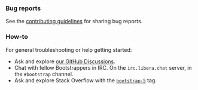 ### Bug reports

See the [contributing guidelines](CONTRIBUTING.md) for sharing bug reports.

### How-to

For general troubleshooting or help getting started:

- Ask and explore [our GitHub Discussions](https://github.com/Rahul-Sharma757/BS5/discussions).
- Chat with fellow Bootstrappers in IRC. On the `irc.libera.chat` server, in the `#bootstrap` channel.
- Ask and explore Stack Overflow with the [`bootstrap-5`](https://stackoverflow.com/questions/tagged/bootstrap-5) tag.
